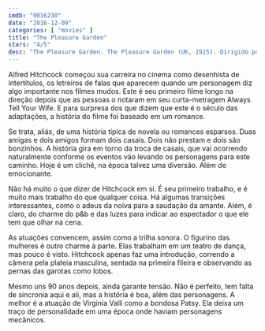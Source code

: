 ```yaml
---
imdb: "0016230"
date: "2016-12-09"
categories: [ "movies" ]
title: "The Pleasure Garden"
stars: "4/5"
desc: "The Pleasure Garden. The Pleasure Garden (UK, 1925). Dirigido por Alfred Hitchcock. Escrito por Oliver Sandys, Eliot Stannard. Com Virginia Valli (Patsy Brand), Carmelita Geraghty (Jill Cheyne), Miles Mander (Levett), John Stuart (Hugh Fielding), Ferdinand Martini (Mr. Sidey), Florence Helminger (Mrs. Sidey), Georg H. Schnell (Oscar Hamilton), Karl Falkenberg (Prince Ivan), Louis Brody (Plantation Manager)."
---
```

Alfred Hitchcock começou sua carreira no cinema como desenhista de intertítulos, os letreiros de falas que aparecem quando um personagem diz algo importante nos filmes mudos. Este é seu primeiro filme longo na direção depois que as pessoas o notaram em seu curta-metragem Always Tell Your Wife. E para surpresa dos que dizem que este é o século das adaptações, a história do filme foi baseado em um romance.

Se trata, aliás, de uma história típica de novela ou romances esparsos. Duas amigas e dois amigos formam dois casais. Dois não prestam e dois são bonzinhos. A história gira em torno da troca de casais, que vai ocorrendo naturalmente conforme os eventos vão levando os personagens para este caminho. Hoje é um clichê, na época talvez uma diversão. Além de emocionante.

Não há muito o que dizer de Hitchcock em si. É seu primeiro trabalho, e é muito mais trabalho do que qualquer coisa. Há algumas transições interessantes, como o adeus da noiva para a saudação da amante. Além, é claro, do charme do p&b e das luzes para indicar ao espectador o que ele tem que olhar na cena.

As atuações convencem, assim como a trilha sonora. O figurino das mulheres é outro charme à parte. Elas trabalham em um teatro de dança, mas pouco é visto. Hitchcock apenas faz uma introdução, correndo a câmera pela plateia masculina, sentada na primeira fileira e observando as pernas das garotas como lobos.

Mesmo uns 90 anos depois, ainda garante tensão. Não é perfeito, tem falta de sincronia aqui e ali, mas a história é boa, além das personagens. A melhor é a atuação de Virginia Valli como a bondosa Patsy. Ela deixa um traço de personalidade em uma época onde haviam personagens mecânicos.
